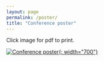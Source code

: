 ```yaml
---
layout: page
permalink: /poster/
title: "Conference poster"
---
```


Click image for pdf to print.

[![Conference poster](/images/HoTT-2019-poster.jpg){: width="700"}](https://hott.github.io/HoTT-2019/images/HoTT-2019-poster.jpg)
